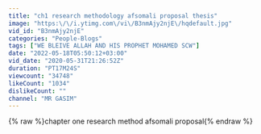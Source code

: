 ```yaml
---
title: "ch1 research methodology afsomali proposal thesis"
image: "https:\/\/i.ytimg.com\/vi\/B3nmAjy2njE\/hqdefault.jpg"
vid_id: "B3nmAjy2njE"
categories: "People-Blogs"
tags: ["WE BLEIVE ALLAH AND HIS PROPHET MOHAMED SCW"]
date: "2022-05-18T05:50:12+03:00"
vid_date: "2020-05-31T21:26:52Z"
duration: "PT17M24S"
viewcount: "34748"
likeCount: "1034"
dislikeCount: ""
channel: "MR GASIM"
---
```

{% raw %}chapter one research method afsomali proposal{% endraw %}
